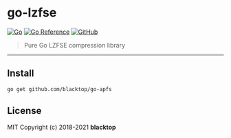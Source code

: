# go-lzfse

[![Go](https://github.com/blacktop/go-lzfse/actions/workflows/go.yml/badge.svg)](https://github.com/blacktop/go-lzfse/actions/workflows/go.yml) [![Go Reference](https://pkg.go.dev/badge/github.com/blacktop/go-lzfse.svg)](https://pkg.go.dev/github.com/blacktop/go-lzfse) [![GitHub](https://img.shields.io/github/license/blacktop/go-lzfse)](https://github.com/blacktop/go-lzfse/blob/main/LICENSE)

> Pure Go LZFSE compression library

---

## Install

```bash
go get github.com/blacktop/go-apfs
```


## License

MIT Copyright (c) 2018-2021 **blacktop**